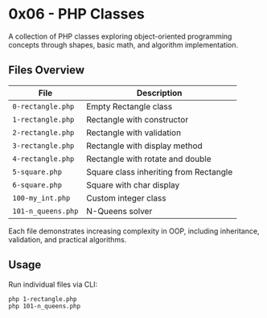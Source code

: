# 0x06 - PHP Classes

A collection of PHP classes exploring object-oriented programming concepts through shapes, basic math, and algorithm implementation.

## Files Overview

| File | Description |
|------|-------------|
| `0-rectangle.php` | Empty Rectangle class |
| `1-rectangle.php` | Rectangle with constructor |
| `2-rectangle.php` | Rectangle with validation |
| `3-rectangle.php` | Rectangle with display method |
| `4-rectangle.php` | Rectangle with rotate and double |
| `5-square.php` | Square class inheriting from Rectangle |
| `6-square.php` | Square with char display |
| `100-my_int.php` | Custom integer class |
| `101-n_queens.php` | N-Queens solver |

Each file demonstrates increasing complexity in OOP, including inheritance, validation, and practical algorithms.

## Usage

Run individual files via CLI:

```bash
php 1-rectangle.php
php 101-n_queens.php
